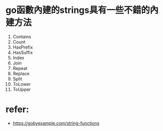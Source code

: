 # go函數內建的strings具有一些不錯的內建方法
1. Contains
2. Count
3. HasPrefix
4. HasSuffix
5. Index
6. Join
7. Repeat
8. Replace
9. Split
10. ToLower
11. ToUpper


# refer:
- https://gobyexample.com/string-functions